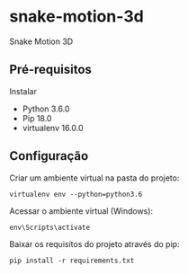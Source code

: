 # snake-motion-3d
Snake Motion 3D

## Pré-requisitos
Instalar 
* Python 3.6.0
* Pip 18.0
* virtualenv 16.0.0

## Configuração

Criar um ambiente virtual na pasta do projeto:
```
virtualenv env --python=python3.6
```

Acessar o ambiente virtual (Windows):
```
env\Scripts\activate
```

Baixar os requisitos do projeto através do pip:
```
pip install -r requirements.txt
```

